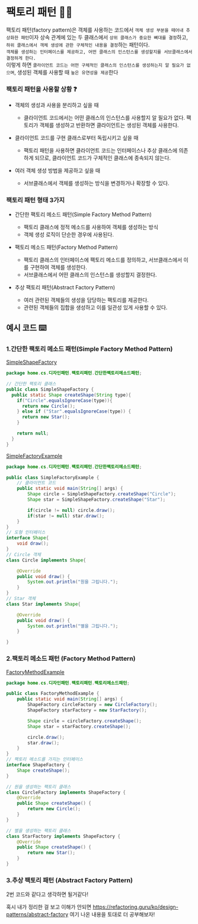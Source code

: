 # 팩토리 패턴 ✍🏻

팩토리 패턴(factory pattern)은 객체를 사용하는 코드에서 `객체 생성 부분을 떼어내 추상화한 패턴`이자 상속 관계에 있는 두 클래스에서
`상위 클래스가 중요한 뼈대를 결정`하고, `하위 클래스에서 객체 생성에 관한 구체적인 내용을 결정`하는 패턴이다.<br>
`객체를 생성하는 인터페이스를 제공하고, 어떤 클래스의 인스턴스를 생성할지를 서브클래스에서 결정하게 한다.`<br>
이렇게 하면 `클라이언트 코드는 어떤 구체적인 클래스의 인스턴스를 생성하는지 알 필요가 없으며`, 생성된 객체를 사용할 때 `높은 유연성을 제공`한다<br>

### 팩토리 패턴을 사용할 상황 ❓
- 객체의 생성과 사용을 분리하고 싶을 때 
  - 클라이언트 코드에서는 어떤 클래스의 인스턴스를 사용할지 알 필요가 없다. 팩토리가 객체를 생성하고 반환하면 클라이언트는 생성된 객체를 사용한다.

- 클라이언트 코드를 구현 클래스로부터 독립시키고 싶을 때
  - 팩토리 패턴을 사용하면 클라이언트 코드는 인터페이스나 추상 클래스에 의존하게 되므로, 클라이언트 코드가 구체적인 클래스에 종속되지 않는다.

- 여러 객체 생성 방법을 제공하고 싶을 때
  - 서브클래스에서 객체를 생성하는 방식을 변경하거나 확장할 수 있다.

### 팩토리 패턴 형태 3가지
- 간단한 팩토리 메소드 패턴(Simple Factory Method Pattern)
    - 팩토리 클래스에 정적 메소드를 사용하여 객체를 생성하는 방식
    - 객체 생성 로직이 단순한 경우에 사용된다.
  
- 팩토리 메소드 패턴(Factory Method Pattern)
    - 팩토리 클래스의 인터페이스에 팩토리 메소드를 정의하고, 서브클래스에서 이를 구현하여 객체를 생성한다.
    - 서브클래스에서 어떤 클래스의 인스턴스를 생성할지 결정한다.
  
- 추상 팩토리 패턴(Abstract Factory Pattern)
    - 여러 관련된 객체들의 생성을 담당하는 팩토리를 제공한다.
    - 관련된 객체들의 집합을 생성하고 이를 일관성 있게 사용할 수 있다.

## 예시 코드 ⌨️

### 1.간단한 팩토리 메소드 패턴(Simple Factory Method Pattern)
[SimpleShapeFactory](https://github.com/imkh817/cs-stduy/blob/master/src/main/java/home/cs/%EB%94%94%EC%9E%90%EC%9D%B8%ED%8C%A8%ED%84%B4/%ED%8C%A9%ED%86%A0%EB%A6%AC%ED%8C%A8%ED%84%B4/%EA%B0%84%EB%8B%A8%ED%95%9C%ED%8C%A9%ED%86%A0%EB%A6%AC%EB%A9%94%EC%86%8C%EB%93%9C%ED%8C%A8%ED%84%B4/SimpleShapeFactory.java)
```java
package home.cs.디자인패턴.팩토리패턴.간단한팩토리메소드패턴;

// 간단한 팩토리 클래스
public class SimpleShapeFactory {
  public static Shape createShape(String type){
    if("Circle".equalsIgnoreCase(type)){
      return new Circle();
    } else if ("Star".equalsIgnoreCase(type)) {
      return new Star();
    }

    return null;
  }
}
```
[SimpleFactoryExample](https://github.com/imkh817/cs-stduy/blob/master/src/main/java/home/cs/%EB%94%94%EC%9E%90%EC%9D%B8%ED%8C%A8%ED%84%B4/%ED%8C%A9%ED%86%A0%EB%A6%AC%ED%8C%A8%ED%84%B4/%EA%B0%84%EB%8B%A8%ED%95%9C%ED%8C%A9%ED%86%A0%EB%A6%AC%EB%A9%94%EC%86%8C%EB%93%9C%ED%8C%A8%ED%84%B4/SimpleFactoryExample.java)
```java
package home.cs.디자인패턴.팩토리패턴.간단한팩토리메소드패턴;

public class SimpleFactoryExample {
    // 클라이언트 코드
    public static void main(String[] args) {
        Shape circle = SimpleShapeFactory.createShape("Circle");
        Shape star = SimpleShapeFactory.createShape("Star");

        if(circle != null) circle.draw();
        if(star != null) star.draw();
    }
}
// 도형 인터페이스
interface Shape{
    void draw();
}
// Circle 객체
class Circle implements Shape{

    @Override
    public void draw() {
        System.out.println("원을 그립니다.");
    }
}
// Star 객체
class Star implements Shape{

    @Override
    public void draw() {
        System.out.println("별을 그립니다.");
    }

}
```
### 2.팩토리 메소드 패턴 (Factory Method Pattern)
[FactoryMethodExample](https://github.com/imkh817/cs-stduy/blob/master/src/main/java/home/cs/%EB%94%94%EC%9E%90%EC%9D%B8%ED%8C%A8%ED%84%B4/%ED%8C%A9%ED%86%A0%EB%A6%AC%ED%8C%A8%ED%84%B4/%ED%8C%A9%ED%86%A0%EB%A6%AC%EB%A9%94%EC%86%8C%EB%93%9C%ED%8C%A8%ED%84%B4/FactoryMethodExample.java)
```java
package home.cs.디자인패턴.팩토리패턴.팩토리메소드패턴;

public class FactoryMethodExample {
    public static void main(String[] args) {
        ShapeFactory circleFactory = new CircleFactory();
        ShapeFactory starFactory = new StarFactory();

        Shape circle = circleFactory.createShape();
        Shape star = starFactory.createShape();

        circle.draw();
        star.draw();
    }
}
// 팩토리 메소드를 가지는 인터페이스
interface ShapeFactory {
    Shape createShape();
}

// 원을 생성하는 팩토리 클래스
class CircleFactory implements ShapeFactory {
    @Override
    public Shape createShape() {
        return new Circle();
    }
}

// 별을 생성하는 팩토리 클래스
class StarFactory implements ShapeFactory {
    @Override
    public Shape createShape() {
        return new Star();
    }
}

```
### 3.추상 팩토리 패턴 (Abstract Factory Pattern)
2번 코드와 같다고 생각하면 될거같다!


혹시 내가 정리한 걸 보고 이해가 안되면 https://refactoring.guru/ko/design-patterns/abstract-factory 여기 나온 내용을 토대로 더 공부해보자!